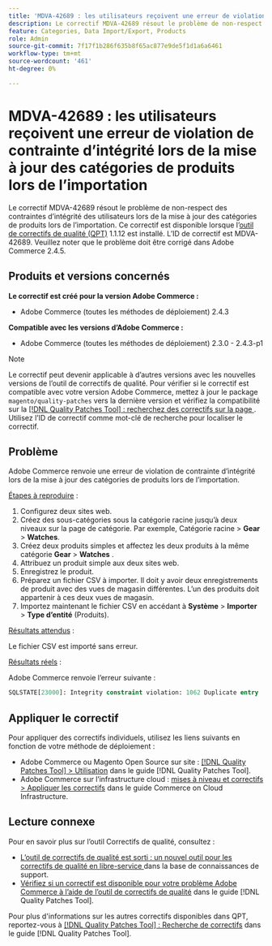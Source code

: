 ```yaml
---
title: 'MDVA-42689 : les utilisateurs reçoivent une erreur de violation de contrainte d’intégrité lors de la mise à jour des catégories de produits lors de l’importation'
description: Le correctif MDVA-42689 résout le problème de non-respect des contraintes d’intégrité des utilisateurs lors de la mise à jour des catégories de produits lors de l’importation. Ce correctif est disponible lorsque l’[outil de correctifs de qualité (QPT)](https://experienceleague.adobe.com/fr/docs/commerce-knowledge-base/kb/announcements/commerce-announcements/magento-quality-patches-released-new-tool-to-self-serve-quality-patches) 1.1.12 est installé. L’ID de correctif est MDVA-42689. Veuillez noter que le problème doit être corrigé dans Adobe Commerce 2.4.5.
feature: Categories, Data Import/Export, Products
role: Admin
source-git-commit: 7f17f1b286f635b8f65ac877e9de5f1d1a6a6461
workflow-type: tm+mt
source-wordcount: '461'
ht-degree: 0%

---
```


# MDVA-42689 : les utilisateurs reçoivent une erreur de violation de contrainte d’intégrité lors de la mise à jour des catégories de produits lors de l’importation

Le correctif MDVA-42689 résout le problème de non-respect des contraintes d’intégrité des utilisateurs lors de la mise à jour des catégories de produits lors de l’importation. Ce correctif est disponible lorsque l’[outil de correctifs de qualité (QPT)](https://experienceleague.adobe.com/fr/docs/commerce-knowledge-base/kb/announcements/commerce-announcements/magento-quality-patches-released-new-tool-to-self-serve-quality-patches) 1.1.12 est installé. L’ID de correctif est MDVA-42689. Veuillez noter que le problème doit être corrigé dans Adobe Commerce 2.4.5.

## Produits et versions concernés

**Le correctif est créé pour la version Adobe Commerce :**

* Adobe Commerce (toutes les méthodes de déploiement) 2.4.3

**Compatible avec les versions d’Adobe Commerce :**

* Adobe Commerce (toutes les méthodes de déploiement) 2.3.0 - 2.4.3-p1

>[!NOTE]
>
>Le correctif peut devenir applicable à d’autres versions avec les nouvelles versions de l’outil de correctifs de qualité. Pour vérifier si le correctif est compatible avec votre version Adobe Commerce, mettez à jour le package `magento/quality-patches` vers la dernière version et vérifiez la compatibilité sur la [[!DNL Quality Patches Tool] : recherchez des correctifs sur la page ](https://experienceleague.adobe.com/fr/docs/commerce-knowledge-base/kb/announcements/commerce-announcements/magento-quality-patches-released-new-tool-to-self-serve-quality-patches). Utilisez l’ID de correctif comme mot-clé de recherche pour localiser le correctif.

## Problème

Adobe Commerce renvoie une erreur de violation de contrainte d’intégrité lors de la mise à jour des catégories de produits lors de l’importation.

<u>Étapes à reproduire</u> :

1. Configurez deux sites web.
1. Créez des sous-catégories sous la catégorie racine jusqu’à deux niveaux sur la page de catégorie. Par exemple, Catégorie racine > **Gear** > **Watches**.
1. Créez deux produits simples et affectez les deux produits à la même catégorie **Gear** > **Watches** .
1. Attribuez un produit simple aux deux sites web.
1. Enregistrez le produit.
1. Préparez un fichier CSV à importer. Il doit y avoir deux enregistrements de produit avec des vues de magasin différentes. L’un des produits doit appartenir à ces deux vues de magasin.
1. Importez maintenant le fichier CSV en accédant à **Système** > **Importer** > **Type d’entité** (Produits).

<u>Résultats attendus</u> :

Le fichier CSV est importé sans erreur.

<u>Résultats réels</u> :

Adobe Commerce renvoie l’erreur suivante :

```SQL
SQLSTATE[23000]: Integrity constraint violation: 1062 Duplicate entry '1302' for key 'PRIMARY', query was: INSERT INTO `catalog_url_rewrite_product_category` (`url_rewrite_id`,`category_id`,`product_id`) VALUES (?, ?, ?), (?, ?, ?), (?, ?, ?)
```

## Appliquer le correctif

Pour appliquer des correctifs individuels, utilisez les liens suivants en fonction de votre méthode de déploiement :

* Adobe Commerce ou Magento Open Source sur site : [[!DNL Quality Patches Tool] > Utilisation](/help/tools/quality-patches-tool/usage.md) dans le guide [!DNL Quality Patches Tool].
* Adobe Commerce sur l’infrastructure cloud : [mises à niveau et correctifs > Appliquer les correctifs](https://experienceleague.adobe.com/docs/commerce-cloud-service/user-guide/develop/upgrade/apply-patches.html?lang=fr) dans le guide Commerce on Cloud Infrastructure.

## Lecture connexe

Pour en savoir plus sur l’outil Correctifs de qualité, consultez :

* [ L’outil de correctifs de qualité est sorti : un nouvel outil pour les correctifs de qualité en libre-service ](https://experienceleague.adobe.com/fr/docs/commerce-knowledge-base/kb/announcements/commerce-announcements/magento-quality-patches-released-new-tool-to-self-serve-quality-patches) dans la base de connaissances de support.
* [Vérifiez si un correctif est disponible pour votre problème Adobe Commerce à l’aide de l’outil de correctifs de qualité](/help/tools/quality-patches-tool/patches-available-in-qpt/check-patch-for-magento-issue-with-magento-quality-patches.md) dans le guide [!DNL Quality Patches Tool].

Pour plus d&#39;informations sur les autres correctifs disponibles dans QPT, reportez-vous à [[!DNL Quality Patches Tool] : Recherche de correctifs](https://experienceleague.adobe.com/tools/commerce-quality-patches/index.html?lang=fr) dans le guide [!DNL Quality Patches Tool].
